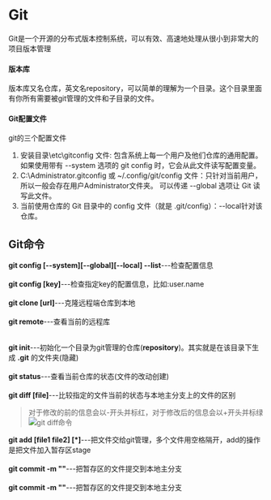 # Git #
Git是一个开源的分布式版本控制系统，可以有效、高速地处理从很小到非常大的项目版本管理

#### 版本库 ####
版本库又名仓库，英文名repository，可以简单的理解为一个目录。这个目录里面有你所有需要被git管理的文件和子目录的文件。

#### Git配置文件 ####
git的三个配置文件
1. 安装目录\etc\gitconfig 文件: 包含系统上每一个用户及他们仓库的通用配置。 如果使用带有 --system 选项的 git config 时，它会从此文件读写配置变量。
2. C:\\Administrator\.gitconfig 或 ~/.config/git/config 文件：只针对当前用户，所以一般会存在用户Administrator文件夹。 可以传递 --global 选项让 Git 读写此文件。
3. 当前使用仓库的 Git 目录中的 config 文件（就是 .git/config）：--local针对该仓库。


## Git命令 ##
**git config [--system][--global][--local] --list**---检查配置信息<br/><br/>
**git config [key]**---检查指定key的配置信息，比如:user.name<br/><br/>
**git clone [url]**---克隆远程端仓库到本地<br/><br/>
**git remote**---查看当前的远程库<br/><br/>

**git init**---初始化一个目录为git管理的仓库(**repository**)。其实就是在该目录下生成 **.git** 的文件夹(隐藏)<br/><br/>
**git status**---查看当前仓库的状态(文件的改动创建)<br/><br/>
**git diff [file]**---比较指定的文件当前的状态与本地主分支上的文件的区别<br/>
>对于修改的前的信息会以-开头并标红，对于修改后的信息会以+开头并标绿
>![git diff命令](https://i.imgur.com/HPQPHFz.png)

**git add [file1 file2] [*]**---把文件交给git管理，多个文件用空格隔开，add的操作是把文件加入暂存区stage<br/><br/>
**git commit -m ""**---把暂存区的文件提交到本地主分支<br/><br/>
**git commit -m ""**---把暂存区的文件提交到本地主分支<br/><br/>
